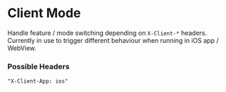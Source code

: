 # Client Mode

Handle feature / mode switching depending on `X-Client-*` headers.  
Currently in use to trigger different behaviour when running in iOS app / WebView.

### Possible Headers

```
"X-Client-App: ios"
```
